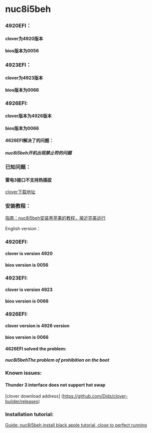 # nuc8i5beh

### 4920EFI：

#### clover为4920版本

#### bios版本为0056



### 4923EFI：

#### clover为4923版本

#### bios版本为0066



### 4926EFI:

#### clover版本为4926版本

#### bios版本为0066



#### 4626EFI解决了的问题：

##### nuc8i5beh开机出现禁止符的问题



### 已知问题：

#### 雷电3接口不支持热插拔



[clover下载地址](https://github.com/Dids/clover-builder/releases)



### 安装教程：

[指南：nuc8i5beh安装黑苹果的教程，接近完美运行](https://dongyubin.github.io/mac_anzhuang.html)



English version：

### 4920EFI:

#### clover is version 4920

#### bios version is 0056



### 4923EFI:

#### clover is version 4923

#### bios version is 0066



### 4926EFI:

#### clover version is 4926 version

#### bios version is 0066



#### 4626EFI solved the problem:

##### nuc8i5behThe problem of prohibition on the boot



### Known issues:

#### Thunder 3 interface does not support hot swap



[clover download address] (https://github.com/Dids/clover-builder/releases)



### Installation tutorial:

[Guide: nuc8i5beh install black apple tutorial, close to perfect running](https://dongyubin.github.io/mac_anzhuang.html)

